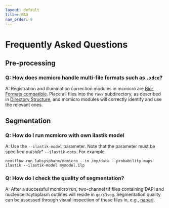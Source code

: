 ```yaml
---
layout: default
title: FAQ
nav_order: 9
---
```


# Frequently Asked Questions

## Pre-processing

### Q: How does mcmicro handle multi-file formats such as `.xdce`?

A: Registration and illumination correction modules in mcmicro are [Bio-Formats compatible](https://docs.openmicroscopy.org/bio-formats/6.0.1/supported-formats.html). Place all files into the `raw/` subdirectory, as described in [Directory Structure](directory-structure.html), and mcmicro modules will correctly identify and use the relevant ones.

## Segmentation

### Q: How do I run mcmicro with own ilastik model

A: Use the `--ilastik-model` parameter. Note that the parameter must be specified *outside** `--ilastik-opts`. For example,

```
nextflow run labsyspharm/mcmicro --in /my/data --probability-maps ilastik --ilastik-model mymodel.ilp
```

### Q: How do I check the quality of segmentation?

A: After a successful mcmicro run, two-channel tif files containing DAPI and nuclei/cell/cytoplasm outlines will reside in `qc/s3seg`. Segmentation quality can be assessed through visual inspection of these files in, e.g., [napari](https://napari.org/).



